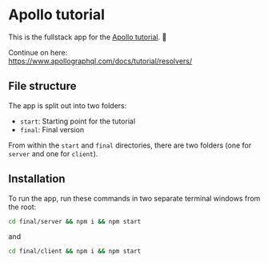 # Apollo tutorial

This is the fullstack app for the [Apollo tutorial](http://apollographql.com/docs/tutorial/introduction.html). 🚀

Continue on here:  
https://www.apollographql.com/docs/tutorial/resolvers/

## File structure

The app is split out into two folders:
- `start`: Starting point for the tutorial
- `final`: Final version

From within the `start` and `final` directories, there are two folders (one for `server` and one for `client`).

## Installation

To run the app, run these commands in two separate terminal windows from the root:

```bash
cd final/server && npm i && npm start
```

and

```bash
cd final/client && npm i && npm start
```
